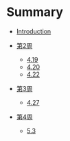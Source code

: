 # Summary

* [Introduction](README.md)

* [第2周]()
  * [4.19](2week/4_19/index.md)
  * [4.20](2week/4_20/index.md)
  * [4.22](2week/4_22/index.md)
* [第3周]()
  * [4.27](3week/4_27/index.md)
* [第4周]()
  * [5.3](4week/5_3/index.md)